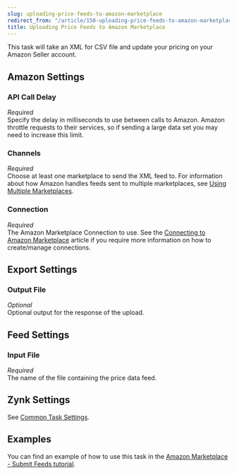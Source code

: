 ```yaml
---
slug: uploading-price-feeds-to-amazon-marketplace
redirect_from: "/article/150-uploading-price-feeds-to-amazon-marketplace"
title: Uploading Price Feeds to Amazon Marketplace
---
```

This task will take an XML for CSV file and update your pricing on your Amazon Seller account.

## Amazon Settings
### API Call Delay
_Required_  
Specify the delay in milliseconds to use between calls to Amazon. Amazon throttle requests to their services, so if sending a large data set you may need to increase this limit.

### Channels
_Required_  
Choose at least one marketplace to send the XML feed to. For information about how Amazon handles feeds sent to multiple marketplaces, see [Using Multiple Marketplaces](http://docs.developer.amazonservices.com/en_UK/feeds/Feeds_EU_Global_Seller.html).

### Connection
_Required_  
The Amazon Marketplace Connection to use. See the [Connecting to Amazon Marketplace](connecting-to-amazon-marketplace) article if you require more information on how to create/manage connections.

## Export Settings
### Output File
_Optional_  
Optional output for the response of the upload. 

## Feed Settings
### Input File
_Required_  
The name of the file containing the price data feed.

## Zynk Settings
See [Common Task Settings](common-task-settings).

## Examples
You can find an example of how to use this task in the [Amazon Marketplace - Submit Feeds tutorial](amazon-submit-feeds).